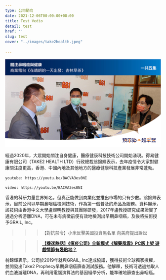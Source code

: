```yaml
---
type: 公司動向
date: 2021-12-06T00:00:00+08:00
title: Test Vedio
detail: test
href: ''
slug: test
cover: "../images/take2health.jpeg"

---
```

![](../images/post1.jpg)

經過2020年，大眾開始關注自身健康，醫療健康科技技術公司開始湧現。得易健康有限公司（TAKE2 HEALTH LTD）行政總裁翁錦輝表示，去年疫情令大家對健康關注度更高，香港、中國內地及其他地方的醫療健康科技產業發展非常蓬勃。

`youtube: https://youtu.be/BACVA3es0NI`

`video: https://youtu.be/BACVA3es0NI`

香港的科研力量世界知名，但真正能做到商業化並推出市場的只有少數。翁錦輝表示，目前公司以早期鼻咽癌檢測技術，作為第一個普及的產品及服務。資料顯示，該技術由香港中文大學盧煜明教授與其團隊研發，2017年盧教授研究成果證實了通過分析游離DNA，可在未有病徵前便有效地檢測出早期鼻咽癌，及後將技術授予GRAIL, Inc。

> > > 【對抗禁令】小米反擊美國投資黑名單 向美府提出訴訟

> > > [**【機迷熱話】《瘟疫公司》全新模式《解藥風雲》PC版上架 遊戲情節有幾貼地？**](https://inews.hket.com/article/2867219/%E3%80%90%E6%A9%9F%E8%BF%B7%E7%86%B1%E8%A9%B1%E3%80%91%E3%80%8A%E7%98%9F%E7%96%AB%E5%85%AC%E5%8F%B8%E3%80%8B%E5%85%A8%E6%96%B0%E6%A8%A1%E5%BC%8F%E3%80%8A%E8%A7%A3%E8%97%A5%E9%A2%A8%E9%9B%B2%E3%80%8BPC%E7%89%88%E4%B8%8A%E6%9E%B6%E3%80%80%E9%81%8A%E6%88%B2%E6%83%85%E7%AF%80%E6%9C%89%E5%B9%BE%E8%B2%BC%E5%9C%B0%EF%BC%9F?mtc=20040&lcc=an)

翁錦輝表示，公司於2019年就與GRAIL, Inc達成協議，獲得技術全球獨家授權，並開發出Take2 Prophecy早期鼻咽癌篩查測試服務。他解釋，技術可透過抽取人們血液游離DNA，再利用電腦演算法的基因組學分析，能準確地篩查出鼻咽癌。
